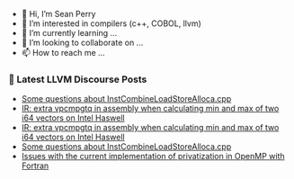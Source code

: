 - 👋 Hi, I’m Sean Perry
- 👀 I’m interested in compilers (c++, COBOL, llvm)
- 🌱 I’m currently learning ...
- 💞️ I’m looking to collaborate on ...
- 📫 How to reach me ...

<!---
s66perry/s66perry is a ✨ special ✨ repository because its `README.md` (this file) appears on your GitHub profile.
You can click the Preview link to take a look at your changes.
--->
### 📕 Latest LLVM Discourse Posts

<!-- DISCOURSE-LLVM:START -->
- [Some questions about InstCombineLoadStoreAlloca.cpp](https://discourse.llvm.org/t/some-questions-about-instcombineloadstorealloca-cpp/62511#post_2)
- [IR: extra vpcmpgtq in assembly when calculating min and max of two i64 vectors on Intel Haswell](https://discourse.llvm.org/t/ir-extra-vpcmpgtq-in-assembly-when-calculating-min-and-max-of-two-i64-vectors-on-intel-haswell/62512#post_2)
- [IR: extra vpcmpgtq in assembly when calculating min and max of two i64 vectors on Intel Haswell](https://discourse.llvm.org/t/ir-extra-vpcmpgtq-in-assembly-when-calculating-min-and-max-of-two-i64-vectors-on-intel-haswell/62512#post_1)
- [Some questions about InstCombineLoadStoreAlloca.cpp](https://discourse.llvm.org/t/some-questions-about-instcombineloadstorealloca-cpp/62511#post_1)
- [Issues with the current implementation of privatization in OpenMP with Fortran](https://discourse.llvm.org/t/issues-with-the-current-implementation-of-privatization-in-openmp-with-fortran/62335#post_9)
<!-- DISCOURSE-LLVM:END -->
